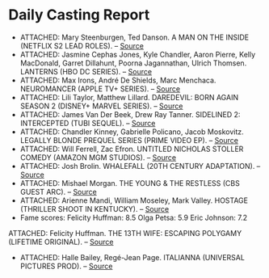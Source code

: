 # Daily Casting Report

- ATTACHED: Mary Steenburgen, Ted Danson. A MAN ON THE INSIDE (NETFLIX S2 LEAD ROLES). – [Source](https://deadline.com/2025/03/a-man-on-the-inside-mary-steenburgen-cast-season-2-details-1236353204/)
- ATTACHED: Jasmine Cephas Jones, Kyle Chandler, Aaron Pierre, Kelly MacDonald, Garret Dillahunt, Poorna Jagannathan, Ulrich Thomsen. LANTERNS (HBO DC SERIES). – [Source](https://deadline.com/2025/03/jasmine-cephas-jones-lanterns-dc-series-hbo-1236352659/)
- ATTACHED: Max Irons, André De Shields, Marc Menchaca. NEUROMANCER (APPLE TV+ SERIES). – [Source](https://deadline.com/2025/03/max-irons-cast-neuromancer-apple-tv-series-1236352616/)
- ATTACHED: Lili Taylor, Matthew Lillard. DAREDEVIL: BORN AGAIN SEASON 2 (DISNEY+ MARVEL SERIES). – [Source](https://deadline.com/2025/03/lili-taylor-daredevil-born-again-season-2-marvel-disney-plus-1236350524/)
- ATTACHED: James Van Der Beek, Drew Ray Tanner. SIDELINED 2: INTERCEPTED (TUBI SEQUEL). – [Source](https://deadline.com/2025/03/james-van-der-beek-drew-ray-tanner-cast-sidelined-sequel-1236352552/)
- ATTACHED: Chandler Kinney, Gabrielle Policano, Jacob Moskovitz. LEGALLY BLONDE PREQUEL SERIES (PRIME VIDEO EP). – [Source](https://deadline.com/2025/03/chandler-kinney-gabrielle-policano-jacob-moskovitz-elle-1236351957/)
- ATTACHED: Will Ferrell, Zac Efron. UNTITLED NICHOLAS STOLLER COMEDY (AMAZON MGM STUDIOS). – [Source](https://deadline.com/2025/03/billy-eichner-will-ferrell-zac-efron-1236351932/)
- ATTACHED: Josh Brolin. WHALEFALL (20TH CENTURY ADAPTATION). – [Source](https://deadline.com/2025/03/josh-brolin-austin-abrams-whalefall-1236351883/)
- ATTACHED: Mishael Morgan. THE YOUNG & THE RESTLESS (CBS GUEST ARC). – [Source](https://deadline.com/2025/03/the-young-and-the-restless-brings-back-mishael-morgan-1236352296/)
- ATTACHED: Arienne Mandi, William Moseley, Mark Valley. HOSTAGE (THRILLER SHOOT IN KENTUCKY). – [Source](https://deadline.com/2025/03/arienne-mandi-cast-luca-elmi-thriller-hostage-1236351871/)
- Fame scores:
Felicity Huffman: 8.5
Olga Petsa: 5.9
Eric Johnson: 7.2

ATTACHED: Felicity Huffman. THE 13TH WIFE: ESCAPING POLYGAMY (LIFETIME ORIGINAL). – [Source](https://deadline.com/2025/03/felicity-huffman-the-13th-wife-escaping-polygamy-lifetime-1236351469/)
- ATTACHED: Halle Bailey, Regé-Jean Page. ITALIANNA (UNIVERSAL PICTURES PROD). – [Source](https://deadline.com/2025/03/halle-bailey-rege-jean-page-italianna-kat-coiro-1236351869/)
